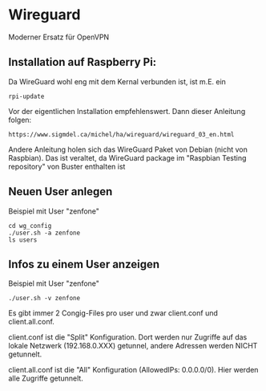 # Wireguard

Moderner Ersatz für OpenVPN

## Installation auf Raspberry Pi:

Da WireGuard wohl eng mit dem Kernal verbunden ist, ist m.E. ein

    rpi-update

Vor der eigentlichen Installation empfehlenswert.
Dann dieser Anleitung folgen:


    https://www.sigmdel.ca/michel/ha/wireguard/wireguard_03_en.html
    
Andere Anleitung holen sich das WireGuard Paket von Debian (nicht von Raspbian).
Das ist veraltet, da WireGuard package im "Raspbian Testing repository" von Buster enthalten ist

## Neuen User anlegen

Beispiel mit User "zenfone"

    cd wg_config
    ./user.sh -a zenfone
    ls users
    
## Infos zu einem User anzeigen

Beispiel mit User "zenfone"

    ./user.sh -v zenfone

Es gibt immer 2 Congig-Files pro user und zwar client.conf und client.all.conf.

client.conf ist die "Split" Konfiguration. Dort werden nur Zugriffe auf das lokale Netzwerk (192.168.0.XXX) getunnel, andere Adressen werden NICHT getunnelt.

client.all.conf ist die "All" Konfiguration  (AllowedIPs: 0.0.0.0/0). Hier werden alle Zugriffe getunnelt.


    
